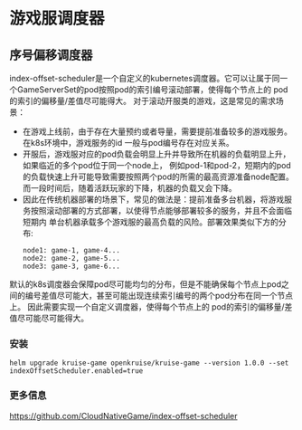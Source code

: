 # 游戏服调度器

## 序号偏移调度器

index-offset-scheduler是一个自定义的kubernetes调度器。它可以让属于同一个GameServerSet的pod按照pod的索引编号滚动部署，使得每个节点上的 pod的索引的偏移量/差值尽可能得大。
对于滚动开服类的游戏，这是常见的需求场景：

- 在游戏上线前，由于存在大量预约或者导量，需要提前准备较多的游戏服务。在k8s环境中，游戏服务的id 一般与pod编号存在对应关系。
- 开服后，游戏服对应的pod负载会明显上升并导致所在机器的负载明显上升，如果临近的多个pod位于同一个node上， 例如pod-1和pod-2，短期内的pod的负载快速上升可能导致需要按照两个pod的所需的最高资源准备node配置。而一段时间后，随着活跃玩家的下降，机器的负载又会下降。
- 因此在传统机器部署的场景下，常见的做法是：提前准备多台机器，将游戏服务按照滚动部署的方式部署，以使得节点能够部署较多的服务，并且不会面临短期内 单台机器承载多个游戏服的最高负载的风险。部署效果类似下方的分布:
    ```
    node1: game-1, game-4...
    node2: game-2, game-5...
    node3: game-3, game-6...
    ```
默认的k8s调度器会保障pod尽可能均匀的分布，但是不能确保每个节点上pod之间的编号差值尽可能大，甚至可能出现连续索引编号的两个pod分布在同一个节点上。 因此需要实现一个自定义调度器，使得每个节点上的 pod的索引的偏移量/差值尽可能尽可能得大。

### 安装

```
helm upgrade kruise-game openkruise/kruise-game --version 1.0.0 --set indexOffsetScheduler.enabled=true
```

### 更多信息

https://github.com/CloudNativeGame/index-offset-scheduler